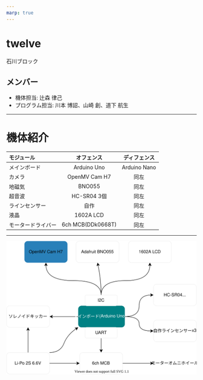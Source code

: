 ```yaml
---
marp: true
---
```


# twelve

石川ブロック

## メンバー
* 機体担当: 辻森 律己
* プログラム担当: 川本 博詔、山崎 創、道下 航生

---

# 機体紹介

モジュール|オフェンス|ディフェンス
:-|:-:|:-:
メインボード|Arduino Uno|Arduino Nano
カメラ|OpenMV Cam H7|同左
地磁気|BNO055|同左
超音波|HC-SR04 3個|同左
ラインセンサー|自作|同左
液晶|1602A LCD|同左
モータードライバー|6ch MCB(DDk0668T)|同左

---

![bg width:100% height:100%](./machine-constitution.svg)
